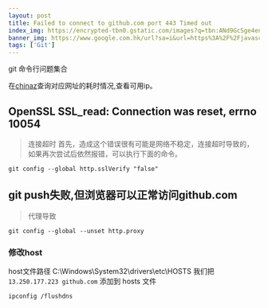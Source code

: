 ```yaml
---
layout: post
title: Failed to connect to github.com port 443 Timed out
index_img: https://encrypted-tbn0.gstatic.com/images?q=tbn:ANd9GcSge4enVOAsO6uTzChHRkXM6WMkfRJ_zA_Xdg&usqp=CAU
banner_img: https://www.google.com.hk/url?sa=i&url=https%3A%2F%2Fjavascript.plainenglish.io%2F6-common-git-mistakes-and-how-to-fix-them-b519bd351001&psig=AOvVaw2f-yTSdweJ43lBHLOqUazK&ust=1624000310068000&source=images&cd=vfe&ved=0CAIQjRxqFwoTCODUieKOnvECFQAAAAAdAAAAABAJ
tags: ['Git']
---
```


git 命令行问题集合
<!--more-->
在[chinaz](http://ping.chinaz.com/github.com)查询对应网址的耗时情况,查看可用ip。

## OpenSSL SSL_read: Connection was reset, errno 10054
> 连接超时
> 首先，造成这个错误很有可能是网络不稳定，连接超时导致的，如果再次尝试后依然报错，可以执行下面的命令。
```shell 打开Git命令页面，执行git命令脚本：修改设置，解除ssl验证
git config --global http.sslVerify "false"
```

## git push失败,但浏览器可以正常访问github.com
> 代理导致
```shell
git config --global --unset http.proxy
```
### 修改host
host文件路径 C:\Windows\System32\drivers\etc\HOSTS
我们把 `13.250.177.223 github.com` 添加到 hosts 文件
```shell 在shell 命令行中,刷新host设置
ipconfig /flushdns
```
